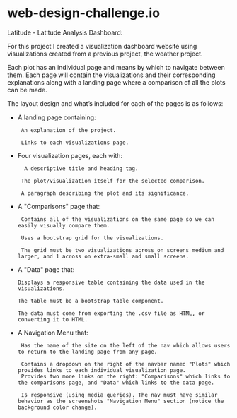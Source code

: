 # web-design-challenge.io
Latitude - Latitude Analysis Dashboard:

For this project I created a visualization dashboard website using visualizations created from a previous project, the weather project.

Each plot has an individual page and means by which to navigate between them. Each page will contain the visualizations and their corresponding explanations along with a landing page where a comparison of all the plots can be made. 

The layout design and what’s included for each of the pages is as follows:

-  A landing page containing:

        An explanation of the project.
      
        Links to each visualizations page.
      
-  Four visualization pages, each with:

         A descriptive title and heading tag.

        The plot/visualization itself for the selected comparison.

        A paragraph describing the plot and its significance.

-  A "Comparisons" page that:

        Contains all of the visualizations on the same page so we can easily visually compare them.

        Uses a bootstrap grid for the visualizations.

        The grid must be two visualizations across on screens medium and larger, and 1 across on extra-small and small screens.

-  A "Data" page that:

       Displays a responsive table containing the data used in the visualizations.
        
       The table must be a bootstrap table component.
    
       The data must come from exporting the .csv file as HTML, or converting it to HTML. 
    
-  A Navigation Menu that:

        Has the name of the site on the left of the nav which allows users to return to the landing page from any page.
        
        Contains a dropdown on the right of the navbar named "Plots" which provides links to each individual visualization page.
        Provides two more links on the right: "Comparisons" which links to the comparisons page, and "Data" which links to the data page.

        Is responsive (using media queries). The nav must have similar behavior as the screenshots "Navigation Menu" section (notice the background color change).
